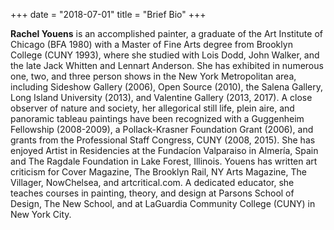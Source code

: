 +++
date = "2018-07-01"
title = "Brief Bio"
+++

**Rachel Youens** is an accomplished painter, a graduate of the Art Institute of Chicago (BFA 1980) with a Master of Fine Arts degree from Brooklyn College (CUNY 1993), where she studied with Lois Dodd, John Walker, and the late Jack Whitten and Lennart Anderson. She has exhibited in numerous one, two, and three person shows in the New York Metropolitan area, including Sideshow Gallery (2006), Open Source (2010), the Salena Gallery, Long Island University (2013), and Valentine Gallery (2013, 2017). A close observer of nature and society, her allegorical still life, plein aire, and panoramic tableau paintings have been recognized with a Guggenheim Fellowship (2008-2009), a Pollack-Krasner Foundation Grant (2006), and grants from the Professional Staff Congress, CUNY (2008, 2015). She has enjoyed Artist in Residencies at the Fundacíon Valparaiso in Almería, Spain and The Ragdale Foundation in Lake Forest, Illinois. Youens has written art criticism for Cover Magazine, The Brooklyn Rail, NY Arts Magazine, The Villager, NowChelsea, and artcritical.com. A dedicated educator, she teaches courses in painting, theory, and design at Parsons School of Design, The New School, and at LaGuardia Community College (CUNY) in New York City.